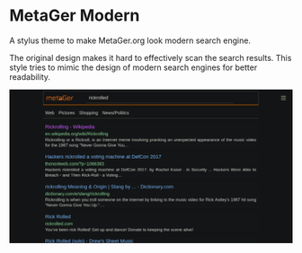 # MetaGer Modern
A stylus theme to make MetaGer.org look modern search engine.

The original design makes it hard to effectively scan the search results. This style tries
to mimic the design of modern search engines for better readability.

![MetaGer Modern screenshot](https://github.com/sebastianappler/metager-modern/blob/main/metager-modern.png?raw=true)
